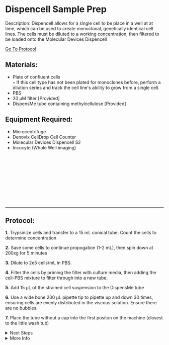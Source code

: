 Dispencell Sample Prep
================================================================================
Description: Dispencell allows for a single cell to be place in a well at at time, which can be used to create monoclonal, genetically identical cell lines. The cells must be diluted to a working concentration, then filtered to be loaded onto the Molecular Devices Dispencell

[Go To Protocol](#protocol)


Materials:
--------------------------------------------------------------------------------
  * Plate of confluent cells <br/>
    ◦ If this cell type has not been plated for monoclones before, perform a dilution series and track the cell line's ability to grow from a single cell.
  * PBS
  * 20 µM filter [Provided]
  * DispensMe tube containing methylcellulose [Provided]
<!-- Using distinct bullet symbols with 2 spaces at end of each line makes a better formatted list -->


Equipment Required:
--------------------------------------------------------------------------------
  * Microcentrifuge
  * Denovix CellDrop Cell Counter
  * Molecular Devices Dispencell S2
  * Incucyte (Whole Well imaging)

<br/><br/><br/><br/><br/><br/><br/><br/><br/>

<!-- Use <br/> to fill in first page -->
___
Protocol:
--------------------------------------------------------------------------------
**1.** Trypsinize cells and transfer to a 15 mL conical tube. Count the cells to determine concentration
  
 **2.** Save some cells to continue propogation (1-2 mL), then spin down at 200xg for 5 minutes

 **3.** Dilute to 2e5 cells/mL in PBS.

 **4.** Filter the cells by priming the filter with culture media, then adding the cell-PBS mixture to filter through into a new tube.

  **5.** Add 15 µL of the strained cell suspension to the DispensMe tube 

  **6.** Use a wide bone 200 µL pipette tip to pipette up and down 30 times, ensuring cells are evenly distributed in the viscous solution. Ensure there are no bubbles. 

  **7.** Place the tube without a cap into the first positon on the machine (closest to the little wash tub)

<!-- The text below creates dropdown lists for links to next steps or hyperlinks -->

<details>
  <summary>Next Steps</summary>
  
</p> <a href="./path-to-file/file1.ext">
LINK1 NAME</a>

</p> <a href="./path-to-other-file/file2.ext">
LINK2 NAME</a>

</details>

<details>
  <summary>More Info</summary>
  
  <a href="https://www.website.com/just-copy-paste-your-target-website-here.html">
WEBSITE LINK NAME</a>  

</details>

